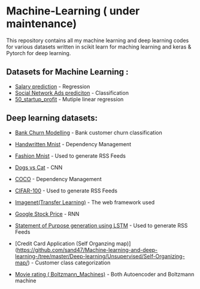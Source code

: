 # Machine-Learning ( under maintenance)

This repository contains all my machine learning and deep learning codes for various datasets written in scikit learn for maching learning and keras & Pytorch for deep learning.

## Datasets for Machine Learning : 

* [Salary prediction](https://github.com/sand47/Machine-learning-and-deep-learning-/tree/master/machine-learning/Regression) - Regression
* [Social Network Ads prediciton](https://github.com/sand47/Machine-learning-and-deep-learning-/tree/master/machine-learning/Classification) - Classification
* [50_startup_profit](https://github.com/sand47/Machine-learning-and-deep-learning-/tree/master/machine-learning/Regression/Multiple%20Linear%20Regression) - Mutiple linear regression

## Deep learning datasets: 

* [Bank Churn Modelling](https://github.com/sand47/Machine-learning-and-deep-learning-/tree/master/Deep-learning/Supervised/ANN) - Bank customer churn classification
* [Handwritten Mnist](https://maven.apache.org/) - Dependency Management
* [Fashion Mnist](https://rometools.github.io/rome/) - Used to generate RSS Feeds

* [Dogs vs Cat](https://github.com/sand47/Machine-learning-and-deep-learning-/tree/master/Deep-learning/Supervised/CNN) - CNN 
* [COCO](https://maven.apache.org/) - Dependency Management
* [CIFAR-100](https://rometools.github.io/rome/) - Used to generate RSS Feeds

* [Imagenet(Transfer Learning)](http://www.dropwizard.io/1.0.2/docs/) - The web framework used
* [Google Stock Price](https://github.com/sand47/Machine-learning-and-deep-learning-/tree/master/Deep-learning/Supervised/RNN) - RNN
* [Statement of Purpose generation using LSTM](https://rometools.github.io/rome/) - Used to generate RSS Feeds
* [Credit Card Application (Self Organzing map)] (https://github.com/sand47/Machine-learning-and-deep-learning-/tree/master/Deep-learning/Unsupervised/Self-Organizing-map/) - Customer class categorization 
* [Movie rating ( Boltzmann_Machines)](https://github.com/sand47/Machine-learning-and-deep-learning-/tree/master/Deep-learning/Unsupervised/AutoEncoders) - Both Autoencoder and Boltzmann machine 
